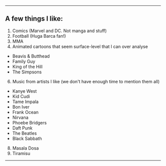 --------------------------------------------------------------------------------
A few things I like:
--------------------------------------------------------------------------------
1) Comics (Marvel and DC. Not manga and stuff)
2) Football (Huga Barca fan!)
3) MMA
4) Animated cartoons that seem surface-level that I can over analyse
- Beavis & Butthead
- Family Guy
- King of the Hill
- The Simpsons
6) Music from artists I like (we don't have enough time to mention them all)
- Kanye West
- Kid Cudi
- Tame Impala
- Bon Iver
- Frank Ocean
- Nirvana
- Phoebe Bridgers
- Daft Punk
- The Beatles
- Black Sabbath
8) Masala Dosa
9) Tiramisu
---------------------------------------------------------------------------------
